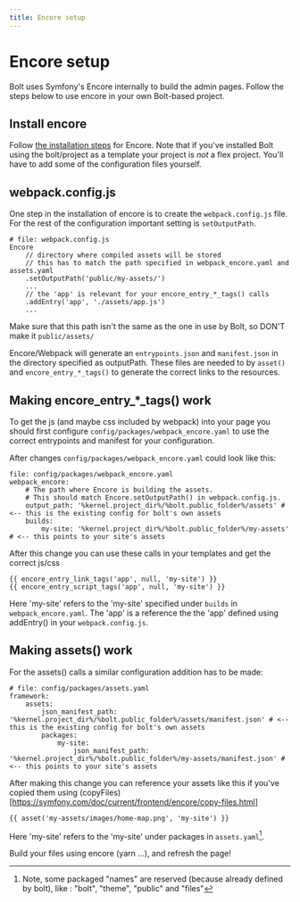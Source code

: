 ```yaml
---
title: Encore setup
---
```

Encore setup
============

Bolt uses Symfony's Encore internally to build the admin pages.
Follow the steps below to use encore in your own Bolt-based project.

Install encore
--------------

Follow [the installation steps](https://symfony.com/doc/current/frontend/encore/installation.html) for Encore. 
Note that if you've installed Bolt using the bolt/project as a template your project is _not_ a flex project. 
You'll have to add some of the configuration files yourself.

webpack.config.js
-----------------

One step in the installation of encore is to create the `webpack.config.js` file. 
For the rest of the configuration important setting is `setOutputPath`.

```
# file: webpack.config.js
Encore
    // directory where compiled assets will be stored
    // this has to match the path specified in webpack_encore.yaml and assets.yaml
    .setOutputPath('public/my-assets/')
    ...
    // the 'app' is relevant for your encore_entry_*_tags() calls
    .addEntry('app', './assets/app.js')
    ...
```

Make sure that this path isn't the same as the one in use by Bolt, so DON'T make it `public/assets/`

Encore/Webpack will generate an `entrypoints.json` and `manifest.json` in the directory specified as outputPath. 
These files are needed to by `asset()` and `encore_entry_*_tags()` to generate the correct links to the resources.

Making encore_entry_*_tags() work
---------------------------------

To get the js (and maybe css included by webpack) into your page you should first configure `config/packages/webpack_encore.yaml` 
to use the correct entrypoints and manifest for your configuration.

After changes `config/packages/webpack_encore.yaml` could look like this:

```
file: config/packages/webpack_encore.yaml
webpack_encore:
    # The path where Encore is building the assets.
    # This should match Encore.setOutputPath() in webpack.config.js.
    output_path: '%kernel.project_dir%/%bolt.public_folder%/assets' # <-- this is the existing config for bolt's own assets
    builds:
        my-site: '%kernel.project_dir%/%bolt.public_folder%/my-assets' # <-- this points to your site's assets
```

After this change you can use these calls in your templates and get the correct js/css

```
{{ encore_entry_link_tags('app', null, 'my-site') }}
{{ encore_entry_script_tags('app', null, 'my-site') }}
```
Here 'my-site' refers to the 'my-site' specified under `builds` in `webpack_encore.yaml`.
The 'app' is a reference the the 'app' defined using addEntry() in your `webpack.config.js`.

Making assets() work
--------------------

For the assets() calls a similar configuration addition has to be made:

```
# file: config/packages/assets.yaml
framework:
    assets:
        json_manifest_path: '%kernel.project_dir%/%bolt.public_folder%/assets/manifest.json' # <-- this is the existing config for bolt's own assets
        packages:
            my-site:
                json_manifest_path: '%kernel.project_dir%/%bolt.public_folder%/my-assets/manifest.json' # <-- this points to your site's assets
```

After making this change you can reference your assets like this if you've copied them using (copyFiles)[https://symfony.com/doc/current/frontend/encore/copy-files.html]

```
{{ asset('my-assets/images/home-map.png', 'my-site') }}
```

Here 'my-site' refers to the 'my-site' under packages in `assets.yaml`[^1].
[^1]: Note, some packaged "names" are reserved (because already defined by bolt), like : "bolt", "theme", "public" and "files"


Build your files using encore (yarn ...), and refresh the page!
